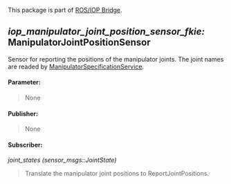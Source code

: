 This package is part of [ROS/IOP Bridge](https://github.com/fkie/iop_core/blob/master/README.md).


## _iop_manipulator_joint_position_sensor_fkie:_ ManipulatorJointPositionSensor

Sensor for reporting the positions of the manipulator joints. The joint names are readed by [ManipulatorSpecificationService](../iop_manipulator_specification_service_fkie/README.md).

#### Parameter:

> None

#### Publisher:

> None

#### Subscriber:

_joint_states (sensor_msgs::JointState)_

> Translate the manipulator joint positions to ReportJointPositions.
